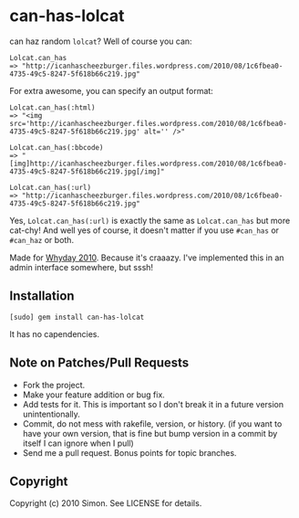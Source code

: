 # can-has-lolcat

can haz random `lolcat`? Well of course you can:

    Lolcat.can_has
    => "http://icanhascheezburger.files.wordpress.com/2010/08/1c6fbea0-4735-49c5-8247-5f618b66c219.jpg"

For extra awesome, you can specify an output format:

    Lolcat.can_has(:html)
    => "<img src='http://icanhascheezburger.files.wordpress.com/2010/08/1c6fbea0-4735-49c5-8247-5f618b66c219.jpg' alt='' />"

    Lolcat.can_has(:bbcode)
    => "[img]http://icanhascheezburger.files.wordpress.com/2010/08/1c6fbea0-4735-49c5-8247-5f618b66c219.jpg[/img]"

    Lolcat.can_has(:url)
    => "http://icanhascheezburger.files.wordpress.com/2010/08/1c6fbea0-4735-49c5-8247-5f618b66c219.jpg"

Yes, `Lolcat.can_has(:url)` is exactly the same as `Lolcat.can_has` but more cat-chy! And well yes of course, it doesn't matter if you use `#can_has` or `#can_haz` or both.

Made for [Whyday 2010](http://whyday.org/). Because it's craaazy. I've implemented this in an admin interface somewhere, but sssh!

## Installation

    [sudo] gem install can-has-lolcat

It has no capendencies.

## Note on Patches/Pull Requests
 
* Fork the project.
* Make your feature addition or bug fix.
* Add tests for it. This is important so I don't break it in a
  future version unintentionally.
* Commit, do not mess with rakefile, version, or history.
  (if you want to have your own version, that is fine but bump version in a commit by itself I can ignore when I pull)
* Send me a pull request. Bonus points for topic branches.

## Copyright

Copyright (c) 2010 Simon. See LICENSE for details.
